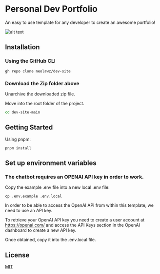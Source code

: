 # Personal Dev Portfolio

An easy to use template for any developer to create an awesome portfolio!

![alt text](https://github.com/neolawz/dev-site/blob/main/public/img/ogimg.jpg?raw=true)

## Installation

### Using the GitHub CLI

```
gh repo clone neolawz/dev-site
```

### Download the Zip folder above
Unarchive the downloaded zip file.

Move into the root folder of the project.

```bash
cd dev-site-main
```

## Getting Started

Using pnpm:

```
pnpm install
```

## Set up environment variables

### The chatbot requires an OPENAI API key in order to work. 

Copy the example .env file into a new local .env file:
```
cp .env.example .env.local
```

In order to be able to access the OpenAI API from within this template, we need to use an API key.

To retrieve your OpenAI API key you need to create a user account at https://openai.com/ and access the API Keys section in the OpenAI dashboard to create a new API key.

Once obtained, copy it into the .env.local file.

## License

[MIT](https://choosealicense.com/licenses/mit/)












